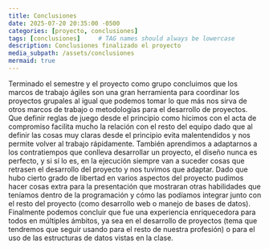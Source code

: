 ```yaml
---
title: Conclusiones
date: 2025-07-20 20:35:00 -0500
categories: [proyecto, conclusiones]
tags: [conclusiones]     # TAG names should always be lowercase
description: Conclusiones finalizado el proyecto
media_subpath: /assets/conclusiones
mermaid: true
---
```


Terminado el semestre y el proyecto como grupo concluimos que los marcos de trabajo ágiles son una gran
herramienta para coordinar los proyectos grupales al igual que podemos tomar lo que más nos sirva de otros
marcos de trabajo o metodologías para el desarrollo de proyectos. Que definir reglas de juego desde el
principio como hicimos con el acta de compromiso facilita mucho la relación con el resto del equipo dado que
al definir las cosas muy claras desde el principio evita malentendidos y nos permite volver al trabajo
rápidamente. También aprendimos a adaptarnos a los contratiempos que conlleva desarrollar un proyecto, el
diseño nunca es perfecto, y si sí lo es, en la ejecución siempre van a suceder cosas que retrasen el
desarrollo del proyecto y nos tuvimos que adaptar. Dado que hubo cierto grado de libertad en varios aspectos
del proyecto pudimos hacer cosas extra para la presentación que mostraran otras habilidades que teníamos
dentro de la programación y cómo las podíamos integrar junto con el resto del proyecto (como desarrollo web o
manejo de bases de datos). Finalmente podemos concluir que fue una experiencia enriquecedora para todos en
múltiples ámbitos, ya sea en el desarrollo de proyectos (tema que tendremos que seguir usando para el resto de
nuestra profesión) o para el uso de las estructuras de datos vistas en la clase.
